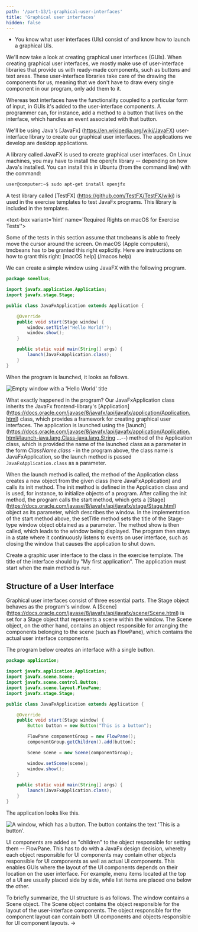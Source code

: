 ```yaml
---
path: '/part-13/1-graphical-user-interfaces'
title: 'Graphical user interfaces'
hidden: false
---
```


<!-- <text-box variant='learningObjectives' name='Oppimistavoitteet'> -->
<text-box variant='learningObjectives' name='Learning Objectives'>

<!-- - Tiedät mistä käyttöliittymät koostuvat ja osaat käynnistää graafisen käyttöliittymän. -->
- You know what user interfaces (UIs) consist of and know how to launch a graphical UIs.

</text-box>


<!-- Tutustutaan seuraavaksi graafisten käyttöliittymien luomiseen. Graafisia käyttöliittymiä luodessa hyödynnämme ensisijaisesti käyttöliittymäkirjastoja, jotka tarjoavat valmiita komponentteja kuten nappeja ja tekstikenttiä. Käyttöliittymäkirjastot hoitavat komponenttien piirtämisen puolestamme, eli meidän ei tarvitse piirtää jokaista käyttöliittymässä olevaa komponenttia ohjelmassamme -- riittää, että komponentit lisätään ohjelmaan.

Siinä missä tekstikäyttöliittymissä toiminnallisuus kytketään tietyn muotoiseen syötteeseen, graafisissa käyttöliittymissä toiminnallisuus lisätään käyttöliittymäkomponentteihin. Ohjelmoija esimerkiksi lisää käyttöliittymässä olevaan nappiin metodin, joka käsittelee napin painallukseen liittyvän tapahtuman.

Käytämme graafisten käyttöliittymien luomiseen Javan [JavaFx](https://en.wikipedia.org/wiki/JavaFX) käyttöliittymäkirjastoa. Toteuttamamme sovellukset ovat työpöytäsovelluksia. -->

We'll now take a look at creating graphical user interfaces (GUIs). When creating graphical user interfaces, we mostly make use of user-interface libraries that provide us with ready-made components, such as buttons and text areas. These user-interface libraries take care of the drawing the components for us, meaning that we don't have to draw every single component in our program, only add them to it.

Whereas text interfaces have the functionality coupled to a particular form of input, in GUIs it's added to the user-interface components. A programmer can, for instance, add a method to a button that lives on the interface, which handles an event associated with that button.

We'll be using Java's [JavaFx] (https://en.wikipedia.org/wiki/JavaFX) user-interface library to create our graphical user interfaces. The applications we develop are desktop applications.
<br/>

<!-- <text-box variant='hint' name='Graafiset käyttöliittymät ja tarvittavat kirjastot'> -->
<text-box variant='hint' name='Graphical User Interfaces and Required Libraries'>

<!-- Graafisten käyttöliittymien luomiseen käytetään JavaFX-nimistä kirjastoa. Linux-koneilla joudut -- riippuen Javan asennuksesta -- asentamaan myös openjfx-kirjaston. Tämän asentaminen onnistuu Ubuntussa (komentoriviltä) komennolla: -->
A library called JavaFX is used to create graphical user interfaces. On Linux machines, you may have to install the openjfx library -- depending on how Java's installed. You can install this in Ubuntu (from the command line) with the command:

<!-- ```bash
user@kone:~$ sudo apt-get install openjfx
``` -->
```bash
user@computer:~$ sudo apt-get install openjfx
```

<!-- Tehtäväpohjissa käytetään JavaFx-ohjelmien testaamiseen [TestFX](https://github.com/TestFX/TestFX/wiki)-nimistä apukirjastoa. Kirjasto tulee tehtäväpohjien mukana. -->
A test library called [TestFX] (https://github.com/TestFX/TestFX/wiki) is used in the exercise templates to test JavaFx programs. This library is included in the templates.

</text-box>

<!-- <text-box variant='hint' name='Tarvittavat oikeudet macOS:lla tehtävien testeihin'> -->
<text-box variant='hint' name='Required Rights on macOS for Exercise Tests''>

<!-- Tämän osan tehtävissä osa testeistä odottaa, että tmcbeans saa vapaasti liikuttaa kursoria näytöllä. macOS-käyttöjärjestelmällä (Apple-tietokoneet) tähän tarvitsee antaa erikseen tmcbeansille oikeus. Täältä löytyy ohjeet, miten oikeus myönnetään: [macOS ohjeet](/macos-ohjeet) -->

Some of the tests in this section assume that tmcbeans is able to freely move the cursor around the screen. On macOS (Apple computers), tmcbeans has to be granted this right explicitly. Here are instructions on how to grant this right: [macOS help] (/macos help)

</text-box>

<!-- Yksinkertaisen ikkunan luominen onnistuu JavaFX:n avulla seuraavanlaisella ohjelmalla. -->
We can create a simple window using JavaFX with the following program.

<!-- ```java
package sovellus;

import javafx.application.Application;
import javafx.stage.Stage;

public class JavaFxSovellus extends Application {

    @Override
    public void start(Stage ikkuna) {
        ikkuna.setTitle("Hei Maailma!");
        ikkuna.show();
    }

    public static void main(String[] args) {
        launch(JavaFxSovellus.class);
    }
}
``` -->
```java
package sovellus;

import javafx.application.Application;
import javafx.stage.Stage;

public class JavaFxApplication extends Application {

    @Override
    public void start(Stage window) {
        window.setTitle("Hello World!");
        window.show();
    }

    public static void main(String[] args) {
        launch(JavaFxApplication.class);
    }
}
```


<!-- Kun ohjelman käynnistää, sovellus näyttää seuraavalta. -->
When the program is launched, it looks as follows.

<!-- <img src="../img/material/gui-helloworld.png" alt="Tyhjä ikkuna, jonka otsikko on 'Hei Maailma!'"/> -->
<img src="../img/material/gui-helloworld.png" alt="Empty window with a 'Hello World' title"/>

<!-- Mitä ohjelmassa oikein tapahtuu? Luokkamme JavaFxSovellus perii JavaFx-käyttöliittymäkirjaston luokan [Application](https://docs.oracle.com/javase/8/javafx/api/javafx/application/Application.html), joka tarjoaa rungon graafisten käyttöliittymien luomiseen. Sovellus käynnistetään Application-luokalta perittävällä metodilla [launch](https://docs.oracle.com/javase/8/javafx/api/javafx/application/Application.html#launch-java.lang.Class-java.lang.String...--), jolle annetaan parametrina käynnistettävän luokan nimi muodossa *LuokanNimi.class* -- yllä luokan nimi on JavaFxSovellus, joten metodille launch annetaan parametrina `JavaFxSovellus.class`.


Kun metodia launch kutsutaan, Application-luokassa sijaitseva metodi luo parametrina annetusta luokasta (tässä JavaFxSovellus) uuden olion ja kutsuu sen init-metodia. Metodi init on määritelty luokassa Application, ja sitä käytetään esimerkiksi ohjelmassa käytettävien olioiden alustamiseen. Metodin init kutsumisen jälkeen ohjelma kutsuu metodia start, joka saa parametrinaan ikkunaa kuvaavan [Stage](https://docs.oracle.com/javase/8/javafx/api/javafx/stage/Stage.html)-olion. Yllä tehdyssä start-metodin toteutuksessa parametrina saadulle Stage-tyyppiselle ikkunaoliolle asetetaan otsikko metodilla setTitle, jonka jälkeen kutsutaan ikkunan näyttämiseen johtavaa metodia show. Lopulta ohjelma jää kuuntelemaan käyttöliittymässä tapahtuvia tapahtumia kuten ikkunan sulkemista, joka johtaa sovelluksen sammumiseen. -->
What exactly happened in the program? Our JavaFxApplication class inherits the JavaFx frontend-library's [Application] (https://docs.oracle.com/javase/8/javafx/api/javafx/application/Application.html) class, which provides a framework for creating graphical user interfaces. The application is launched using the [launch] (https://docs.oracle.com/javase/8/javafx/api/javafx/application/Application.html#launch-java.lang.Class-java.lang.String ...--) method of the Application class, which is provided the name of the launched class as a parameter in the form *ClassName.class* - in the program above, the class name is JavaFxApplication, so the launch method is passed `JavaFxApplication.class` as a parameter.

When the launch method is called, the method of the Application class creates a new object from the given class (here JavaFxApplication) and calls its init method. The init method is defined in the Application class and is used, for instance, to initialize objects of a program. After calling the init method, the program calls the start method, which gets a [Stage] (https://docs.oracle.com/javase/8/javafx/api/javafx/stage/Stage.html) object as its parameter, which describes the window. In the implementation of the start method above, the setTitle method sets the title of the Stage-type window object obtained as a parameter. The method show is then called, which leads to the window being displayed. The program then stays in a state where it continuously listens to events on user interface, such as closing the window that causes the application to shut down.

<programming-exercise name='My first application' tmcname='part13-Part13_01.MyFirstApplication'>

<!-- Luo tehtäväpohjassa olevaan luokkaan graafinen käyttöliittymä, jonka otsikkona on "Sovellukseni". Sovelluksen tulee käynnistyä kun main-metodi suoritetaan. -->
Create a graphic user interface to the class in the exercise template. The title of the interface should by "My first application". The application must start when the main method is run.

</programming-exercise>


<!-- ## Käyttöliittymän rakenne -->
## Structure of a User Interface

<!-- Graafiset käyttöliittymät koostuvat oleellisesti kolmesta osasta. Stage-olio toimii ohjelman ikkunana. Stage-oliolle asetetaan [Scene](https://docs.oracle.com/javase/8/javafx/api/javafx/scene/Scene.html)-olio, joka kuvastaa ikkunassa olevaa näkymää. Scene-olio taas sisältää näkymään liittyvien komponenttien asettelusta vastaavan olion (esim. FlowPane), joka taas sisältää konkreettiset käyttöliittymäkomponentit.

Alla oleva ohjelma luo käyttöliittymän, jossa on yksittäinen nappi. -->

Graphical user interfaces consist of three essential parts. The Stage object behaves as the program's window. A [Scene] (https://docs.oracle.com/javase/8/javafx/api/javafx/scene/Scene.html) is set for a Stage object that represents a scene within the window. The Scene object, on the other hand, contains an object responsible for arranging the components belonging to the scene (such as FlowPane), which contains the actual user interface components.

The program below creates an interface with a single button.
<!--
```java
package sovellus;

import javafx.application.Application;
import javafx.scene.Scene;
import javafx.scene.control.Button;
import javafx.scene.layout.FlowPane;
import javafx.stage.Stage;

public class JavaFxSovellus extends Application {

    @Override
    public void start(Stage ikkuna) {
        Button nappi = new Button("Tämä on nappi");

        FlowPane komponenttiryhma = new FlowPane();
        komponenttiryhma.getChildren().add(nappi);

        Scene nakyma = new Scene(komponenttiryhma);

        ikkuna.setScene(nakyma);
        ikkuna.show();
    }

    public static void main(String[] args) {
        launch(JavaFxSovellus.class);
    }
}
``` -->

```java
package application;

import javafx.application.Application;
import javafx.scene.Scene;
import javafx.scene.control.Button;
import javafx.scene.layout.FlowPane;
import javafx.stage.Stage;

public class JavaFxApplication extends Application {

    @Override
    public void start(Stage window) {
        Button button = new Button("This is a button");

        FlowPane componentGroup = new FlowPane();
        componentGroup.getChildren().add(button);

        Scene scene = new Scene(componentGroup);

        window.setScene(scene);
        window.show();
    }

    public static void main(String[] args) {
        launch(JavaFxApplication.class);
    }
}
```

<!-- Sovellus näyttää seuraavalta. -->
The application looks like this.
<!--
<img src="../img/material/gui-nappi.png" alt="Ikkuna, jossa on nappi. Napissa on teksti 'Tämä on nappi'."/> -->

<img src="../img/material/gui-nappi.png" alt="A window, which has a button. The button contains the text 'This is a button'."/>


<!-- Käyttöliittymäkomponentit lisätään niiden asettelusta vastaavan olion -- edellä FlowPane -- "lapsiksi". Tämä liittyy JavaFx:n suunnittelussa tehtyyn päätökseen, missä jokainen käyttöliittymäkomponenttien asetteluun käytettävä olio voi sisältää muita käyttöliittymäkomponenttien asetteluun käytettäviä olioita sekä käyttöliittymäkomponentteja. Tämä mahdollistaa graafiset käyttöliittymät, joissa käyttöliittymäkomponenttien asettelutapa riippuu niiden paikasta käyttöliittymässä. Esimerkiksi käyttöliittymässä ylhäällä olevan valikon vaihtoehdot asetetaan yleensä vierekkäin, kun taas listattavat asiat allekkain.


Käyttöliittymän rakenne on siis lyhyesti seuraava. Ikkuna sisältää Scene-olion. Scene-olio sisältää käyttöliittymäkomponenttien asettelusta vastaavan olion. Käyttöliittymäkomponenttien asettelusta vastaava olio voi sisältää sekä käyttöliitymäkomponentteja, että käyttöliittymäkomponenttien asettelusta vastaavia olioita. -->

UI components are added as "children" to the object responsible for setting them -- FlowPane. This has to do with a JavaFx design decision, whereby each object responsible for UI components may contain other objects responsible for UI components as well as actual UI components. This enables GUIs where the layout of the UI components depends on their location on the user interface. For example, menu items located at the top of a UI are usually placed side by side, while list items are placed one below the other.


To briefly summarize, the UI structure is as follows. The window contains a Scene object. The Scene object contains the object responsible for the layout of the user-interface components. The object responsible for the component layout can contain both UI components and objects responsible for UI component layouts. ->